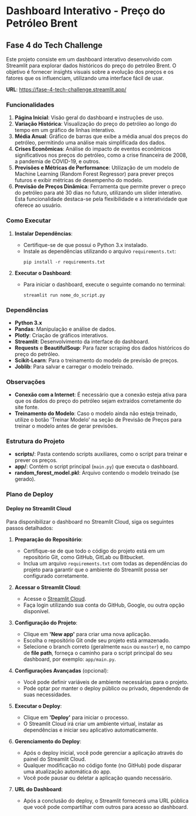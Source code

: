 # Dashboard Interativo - Preço do Petróleo Brent

## Fase 4 do Tech Challenge

Este projeto consiste em um dashboard interativo desenvolvido com Streamlit para explorar dados históricos do preço do petróleo Brent. O objetivo é fornecer insights visuais sobre a evolução dos preços e os fatores que os influenciam, utilizando uma interface fácil de usar.

**URL**: https://fase-4-tech-challenge.streamlit.app/

### Funcionalidades

1. **Página Inicial**: Visão geral do dashboard e instruções de uso.
2. **Variação Histórica**: Visualização do preço do petróleo ao longo do tempo em um gráfico de linhas interativo.
3. **Média Anual**: Gráfico de barras que exibe a média anual dos preços do petróleo, permitindo uma análise mais simplificada dos dados.
4. **Crises Econômicas**: Análise do impacto de eventos econômicos significativos nos preços do petróleo, como a crise financeira de 2008, a pandemia de COVID-19, e outros.
5. **Previsões e Métricas de Performance**: Utilização de um modelo de Machine Learning (Random Forest Regressor) para prever preços futuros e exibir métricas de desempenho do modelo.
6. **Previsão de Preços Dinâmica**: Ferramenta que permite prever o preço do petróleo para até 30 dias no futuro, utilizando um slider interativo. Esta funcionalidade destaca-se pela flexibilidade e a interatividade que oferece ao usuário.


### Como Executar

1. **Instalar Dependências**:
   - Certifique-se de que possui o Python 3.x instalado.
   - Instale as dependências utilizando o arquivo `requirements.txt`:
     ```
     pip install -r requirements.txt
     ```

2. **Executar o Dashboard**:
   - Para iniciar o dashboard, execute o seguinte comando no terminal:
     ```
     streamlit run nome_do_script.py
     ```

### Dependências

- **Python 3.x**
- **Pandas**: Manipulação e análise de dados.
- **Plotly**: Criação de gráficos interativos.
- **Streamlit**: Desenvolvimento da interface do dashboard.
- **Requests** e **BeautifulSoup**: Para fazer scraping dos dados históricos do preço do petróleo.
- **Scikit-Learn**: Para o treinamento do modelo de previsão de preços.
- **Joblib**: Para salvar e carregar o modelo treinado.

### Observações

- **Conexão com a Internet**: É necessário que a conexão esteja ativa para que os dados do preço do petróleo sejam extraídos corretamente do site fonte.
- **Treinamento do Modelo**: Caso o modelo ainda não esteja treinado, utilize o botão 'Treinar Modelo' na seção de Previsão de Preços para treinar o modelo antes de gerar previsões.

### Estrutura do Projeto

- **scripts/**: Pasta contendo scripts auxiliares, como o script para treinar e prever os preços.
- **app/**: Contém o script principal (`main.py`) que executa o dashboard.
- **random_forest_model.pkl**: Arquivo contendo o modelo treinado (se gerado).

### Plano de Deploy

#### Deploy no Streamlit Cloud

Para disponibilizar o dashboard no Streamlit Cloud, siga os seguintes passos detalhados:

1. **Preparação do Repositório**:
   - Certifique-se de que todo o código do projeto está em um repositório Git, como GitHub, GitLab ou Bitbucket.
   - Inclua um arquivo `requirements.txt` com todas as dependências do projeto para garantir que o ambiente do Streamlit possa ser configurado corretamente.

2. **Acessar o Streamlit Cloud**:
   - Acesse o [Streamlit Cloud](https://streamlit.io/cloud).
   - Faça login utilizando sua conta do GitHub, Google, ou outra opção disponível.

3. **Configuração do Projeto**:
   - Clique em **'New app'** para criar uma nova aplicação.
   - Escolha o repositório Git onde seu projeto está armazenado.
   - Selecione o branch correto (geralmente `main` ou `master`) e, no campo de **file path**, forneça o caminho para o script principal do seu dashboard, por exemplo: `app/main.py`.

4. **Configurações Avançadas** (opcional):
   - Você pode definir variáveis de ambiente necessárias para o projeto.
   - Pode optar por manter o deploy público ou privado, dependendo de suas necessidades.

5. **Executar o Deploy**:
   - Clique em **'Deploy'** para iniciar o processo.
   - O Streamlit Cloud irá criar um ambiente virtual, instalar as dependências e iniciar seu aplicativo automaticamente.

6. **Gerenciamento do Deploy**:
   - Após o deploy inicial, você pode gerenciar a aplicação através do painel do Streamlit Cloud.
   - Qualquer modificação no código fonte (no GitHub) pode disparar uma atualização automática do app.
   - Você pode pausar ou deletar a aplicação quando necessário.

7. **URL do Dashboard**:
   - Após a conclusão do deploy, o Streamlit fornecerá uma URL pública que você pode compartilhar com outros para acesso ao dashboard.